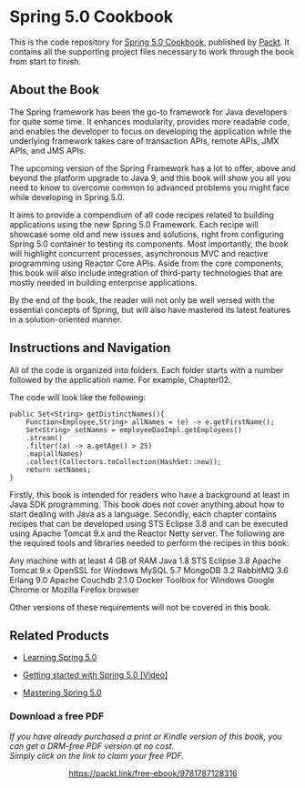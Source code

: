 # Spring 5.0 Cookbook
This is the code repository for [Spring 5.0 Cookbook](https://www.packtpub.com/application-development/spring-50-cookbook?utm_source=github&utm_medium=repository&utm_campaign=9781787128316), published by [Packt](https://www.packtpub.com/?utm_source=github). It contains all the supporting project files necessary to work through the book from start to finish.
## About the Book
The Spring framework has been the go-to framework for Java developers for quite some time. It enhances modularity, provides more readable code, and enables the developer to focus on developing the application while the underlying framework takes care of transaction APIs, remote APIs, JMX APIs, and JMS APIs.

The upcoming version of the Spring Framework has a lot to offer, above and beyond the platform upgrade to Java 9, and this book will show you all you need to know to overcome common to advanced problems you might face while developing in Spring 5.0.

It aims to provide a compendium of all code recipes related to building applications using the new Spring 5.0 Framework. Each recipe will showcase some old and new issues and solutions, right from configuring Spring 5.0 container to testing its components. Most importantly, the book will highlight concurrent processes, asynchronous MVC and reactive programming using Reactor Core APIs. Aside from the core components, this book will also include integration of third-party technologies that are mostly needed in building enterprise applications.

By the end of the book, the reader will not only be well versed with the essential concepts of Spring, but will also have mastered its latest features in a solution-oriented manner.
## Instructions and Navigation
All of the code is organized into folders. Each folder starts with a number followed by the application name. For example, Chapter02.



The code will look like the following:
```
public Set<String> getDistinctNames(){
    Function<Employee,String> allNames = (e) -> e.getFirstName();
    Set<String> setNames = employeeDaoImpl.getEmployees()
    .stream()
    .filter((a) -> a.getAge() > 25)
    .map(allNames)
    .collect(Collectors.toCollection(HashSet::new));
    return setNames;
}
```

Firstly, this book is intended for readers who have a background at least in Java SDK programming. This book does not cover anything about how to start dealing with Java as a language. Secondly, each chapter contains recipes that can be developed using STS Eclipse 3.8 and can be executed using Apache Tomcat 9.x and the Reactor Netty server. The following are the required tools and libraries needed to perform the recipes in this book:

Any machine with at least 4 GB of RAM
Java 1.8
STS Eclipse 3.8
Apache Tomcat 9.x
OpenSSL for Windows
MySQL 5.7
MongoDB 3.2
RabbitMQ 3.6
Erlang 9.0
Apache Couchdb 2.1.0
Docker Toolbox for Windows
Google Chrome or Mozilla Firefox browser

Other versions of these requirements will not be covered in this book.

## Related Products
* [Learning Spring 5.0](https://www.packtpub.com/application-development/learning-spring-50?utm_source=github&utm_medium=repository&utm_campaign=9781787120341)

* [Getting started with Spring 5.0 [Video]](https://www.packtpub.com/web-development/getting-started-spring-50-video?utm_source=github&utm_medium=repository&utm_campaign=9781787288607)

* [Mastering Spring 5.0](https://www.packtpub.com/application-development/mastering-spring-50?utm_source=github&utm_medium=repository&utm_campaign=9781787123175)
### Download a free PDF

 <i>If you have already purchased a print or Kindle version of this book, you can get a DRM-free PDF version at no cost.<br>Simply click on the link to claim your free PDF.</i>
<p align="center"> <a href="https://packt.link/free-ebook/9781787128316">https://packt.link/free-ebook/9781787128316 </a> </p>